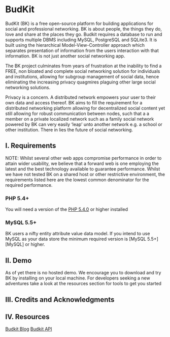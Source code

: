 BudKit
======

BudKit (BK) is a free open-source platform for building applications for social and professional networking. BK is about people, the things they do, love and share at the places they go. Budkit requires a database to run and supports multiple DBMS including MySQL, PostgreSQL and SQLite3. It is built using the hierarchical Model-View-Controller approach which separates presentation of information from the users interaction with that information. BK is not just another social networking app.

The BK project culminates from years of frustration at the inability to find a FREE, non bloated and complete social networking solution for individuals and institutions, allowing for subgroup management of social data, hence eliminating the increasing privacy quagmires plaguing other large social networking solutions.

Privacy is a concern. A distributed network empowers your user to their own data and access thereof.  BK aims to fill the requirement for a distributed networking platform allowing for decentralized social content yet still allowing for robust communication between nodes, such that a a member on a private localized network such as a family social network powered by BK can very easily ‘leap’ unto another network e.g. a school or other institution. There in lies the future of social networking.

I. Requirements
-----------------
NOTE: Whilst several other web apps compromise performance in order to attain wider usability, we believe that a forward web is one employing the latest and the best technology available to guarantee performance. Whilst we have not tested BK on a shared host or other restrictive environment, the requirements listed here are the lowest common denominator for the required performance. 

### PHP 5.4+
[PHP5]: http://php.net/releases/5_4_0.php
You will need a version of the [PHP 5.4.0][PHP5] or higher installed

### MySQL 5.5+
[MySQL55]: http://dev.mysql.com/tech-resources/articles/introduction-to-mysql-55.html
BK  users a nifty entity attribute value data model. If you intend to use MySQL as your data store the minimum required version is [MySQL 5.5+][MySQL] or higher. 	

II. Demo
---------
As of yet there is no hosted demo. We encourage you to download and try BK by installing on your local machine. For developers seeking a new adventures take a look at the resources section for tools to get you started

III. Credits and Acknowledgments
--------------------------------



IV. Resources
--------------------------------
[Budkit Blog](http://budkit.org/blog)
[Budkit API](http://drstonyhills.github.com/budkit)